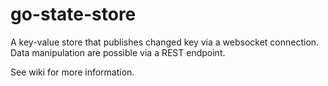 # go-state-store
A key-value store that publishes changed key via a websocket connection. Data manipulation are possible via a REST endpoint.

See wiki for more information.
